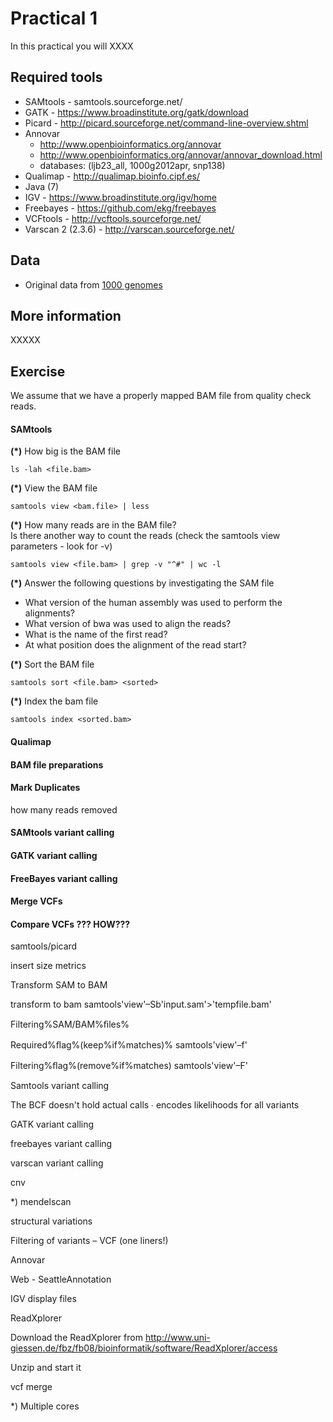 # Practical 1

In this practical you will XXXX




## Required tools

* SAMtools - samtools.sourceforge.net/‎
* GATK - https://www.broadinstitute.org/gatk/download
* Picard - http://picard.sourceforge.net/command-line-overview.shtml
* Annovar
  * http://www.openbioinformatics.org/annovar
  * http://www.openbioinformatics.org/annovar/annovar_download.html
  * databases: (ljb23_all, 1000g2012apr, snp138)
* Qualimap - http://qualimap.bioinfo.cipf.es/
* Java (7)
* IGV - https://www.broadinstitute.org/igv/home
* Freebayes - https://github.com/ekg/freebayes
* VCFtools - http://vcftools.sourceforge.net/
* Varscan 2 (2.3.6) - http://varscan.sourceforge.net/


## Data

* Original data from [1000 genomes](ftp://ftp.1000genomes.ebi.ac.uk/vol1/ftp/data/NA10847/exome_alignment/)


## More information
XXXXX




## Exercise

We assume that we have a properly mapped BAM file from quality check reads. 


#### SAMtools


__(*)__ How big is the BAM file

    ls -lah <file.bam>

__(*)__ View the BAM file

    samtools view <bam.file> | less
    
__(*)__ How many reads are in the BAM file?<br/>
Is there another way to count the reads (check the samtools view parameters - look for -v)
   
    samtools view <file.bam> | grep -v "^#" | wc -l
    
__(*)__ Answer the following questions by investigating the SAM file
* What version of the human assembly was used to perform the alignments?
* What version of bwa was used to align the reads?
* What is the name of the first read?
* At what position does the alignment of the read start?

    
__(*)__ Sort the BAM file

    samtools sort <file.bam> <sorted>
    
__(*)__ Index the bam file
    
    samtools index <sorted.bam>



#### Qualimap




#### BAM file preparations




#### Mark Duplicates




how many reads removed



#### SAMtools variant calling






#### GATK variant calling




#### FreeBayes variant calling



#### Merge VCFs


#### Compare VCFs ??? HOW???









samtools/picard





insert size metrics



Transform SAM to BAM

transform to bam
samtools'view'–Sb'input.sam'>'tempfile.bam'





Filtering%SAM/BAM%ﬁles%

Required%ﬂag%(keep%if%matches)%
samtools'view'–f'

Filtering%ﬂag%(remove%if%matches)
samtools'view'–F'


Samtools variant calling

The BCF doesn't hold actual calls
∙ encodes likelihoods for all variants

GATK variant calling

freebayes variant calling

varscan variant calling



cnv

*) mendelscan



structural variations


Filtering of variants – VCF (one liners!)



Annovar

Web - SeattleAnnotation



IGV display files


ReadXplorer

Download the ReadXplorer from
http://www.uni-giessen.de/fbz/fb08/bioinformatik/software/ReadXplorer/access

Unzip and start it



vcf merge






*) Multiple cores
